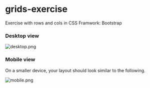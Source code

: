 # grids-exercise
Exercise with rows and cols in CSS Framwork: Bootstrap


### Desktop view
![desktop.png](https://res.cloudinary.com/strive/image/upload/w_1000,h_1000,c_limit/3c17c5e22a233b56323c7a078587f220-desktop.png)

### Mobile view

On a smaller device, your layout should look similar to the following.

![mobile.png](https://res.cloudinary.com/strive/image/upload/w_1000,h_1000,c_limit/af11ccd0191df5ca917688e7c3d325d9-mobile.png)
